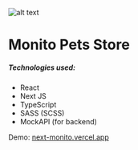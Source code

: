 ![alt text](https://i.imgur.com/gsV9p4D.jpg)

# Monito Pets Store

##### Technologies used:

- React
- Next JS
- TypeScript
- SASS (SCSS)
- MockAPI (for backend)

Demo: [next-monito.vercel.app](http://next-monito.vercel.app/)

